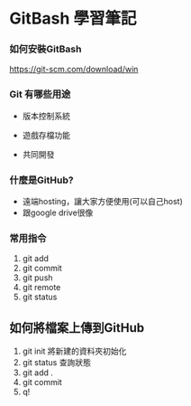 # GitBash 學習筆記

### 如何安裝GitBash

https://git-scm.com/download/win

### Git 有哪些用途

- 版本控制系統

- 遊戲存檔功能

- 共同開發

### 什麼是GitHub?
- 遠端hosting，讓大家方便使用(可以自己host)
- 跟google drive很像
### 常用指令
1. git add
2. git commit 
3. git push
4. git remote
5. git status

## 如何將檔案上傳到GitHub
1. git init 
將新建的資料夾初始化
2. git status 查詢狀態
3. git add .
4. git commit
5. q!
